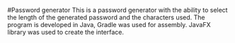#Password generator
This is a password generator with the ability to select the length of the generated password and the characters used. The program is developed in Java, Gradle was used for assembly.
JavaFX library was used to create the interface.
